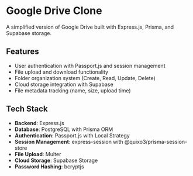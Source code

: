 # Google Drive Clone

A simplified version of Google Drive built with Express.js, Prisma, and Supabase storage.

## Features

- User authentication with Passport.js and session management
- File upload and download functionality
- Folder organization system (Create, Read, Update, Delete)
- Cloud storage integration with Supabase
- File metadata tracking (name, size, upload time)

## Tech Stack

- **Backend**: Express.js
- **Database**: PostgreSQL with Prisma ORM
- **Authentication**: Passport.js with Local Strategy
- **Session Management**: express-session with @quixo3/prisma-session-store
- **File Upload**: Multer
- **Cloud Storage**: Supabase Storage
- **Password Hashing**: bcryptjs
